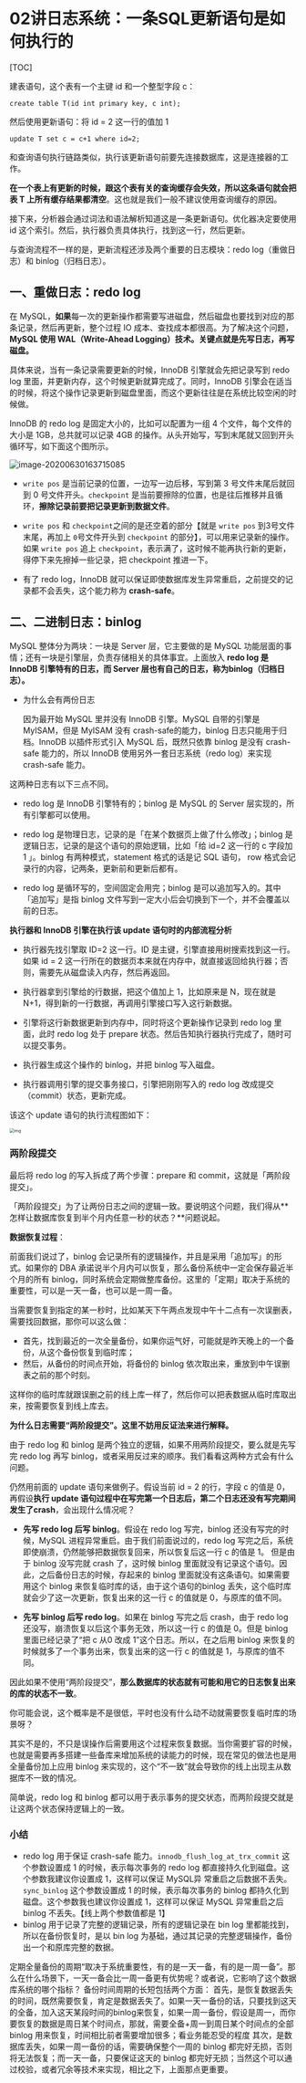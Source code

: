 # 02讲日志系统：一条SQL更新语句是如何执行的

[TOC]

建表语句，这个表有一个主键 id 和一个整型字段 c：

```mysql
create table T(id int primary key, c int);
```

然后使用更新语句：将 id = 2 这一行的值加 1

```mysql
update T set c = c+1 where id=2;
```

和查询语句执行链路类似，执行该更新语句前要先连接数据库，这是连接器的工作。

**在一个表上有更新的时候，跟这个表有关的查询缓存会失效，所以这条语句就会把表 T 上所有缓存结果都清空**。这也就是我们一般不建议使用查询缓存的原因。

接下来，分析器会通过词法和语法解析知道这是一条更新语句。优化器决定要使用 id 这个索引。然后，执行器负责具体执行，找到这一行，然后更新。

与查询流程不一样的是，更新流程还涉及两个重要的日志模块：redo log（重做日志）和 binlog（归档日志）。

## 一、重做日志：redo log

在 MySQL，**如果**每一次的更新操作都需要写进磁盘，然后磁盘也要找到对应的那条记录，然后再更新，整个过程 IO 成本、查找成本都很高。为了解决这个问题，**MySQL 使用 WAL（Write-Ahead Logging）技术。关键点就是先写日志，再写磁盘。**

具体来说，当有一条记录需要更新的时候，InnoDB 引擎就会先把记录写到 redo log 里面，并更新内存，这个时候更新就算完成了。同时，InnoDB 引擎会在适当的时候，将这个操作记录更新到磁盘里面，而这个更新往往是在系统比较空闲的时候做。

InnoDB 的 redo log 是固定大小的，比如可以配置为一组 4 个文件，每个文件的大小是 1GB，总共就可以记录 4GB 的操作。从头开始写，写到末尾就又回到开头循环写，如下面这个图所示。

![image-20200630163715085](02讲日志系统：一条SQL更新语句是如何执行的.resource/image-20200630163715085-1608210552509-1608210582923.png)

- `write pos` 是当前记录的位置，一边写一边后移，写到第 3 号文件末尾后就回到 0 号文件开头。`checkpoint` 是当前要擦除的位置，也是往后推移并且循环，**擦除记录前要把记录更新到数据文件**。

- `write pos` 和 `checkpoint`之间的是还空着的部分【就是 `write pos` 到3号文件末尾，再加上 `0`号文件开头到 `checkpoint` 的部分】，可以用来记录新的操作。如果 `write pos` 追上 `checkpoint`，表示满了，这时候不能再执行新的更新，得停下来先擦掉一些记录，把 checkpoint 推进一下。

- 有了 redo log，InnoDB 就可以保证即使数据库发生异常重启，之前提交的记录都不会丢失，这个能力称为 **crash-safe**。

## 二、二进制日志：binlog

MySQL 整体分为两块：一块是  Server 层，它主要做的是 MySQL 功能层面的事情；还有一块是引擎层，负责存储相关的具体事宜。上面放入 **redo log 是 InnoDB 引擎特有的日志，而 Server 层也有自己的日志，称为binlog（归档日志）。**

- 为什么会有两份日志

    因为最开始 MySQL 里并没有 InnoDB 引擎。MySQL 自带的引擎是 MyISAM，但是 MyISAM 没有 crash-safe的能力，binlog 日志只能用于归档。InnoDB 以插件形式引入 MySQL 后，既然只依靠 binlog 是没有 crash-safe 能力的，所以 InnoDB 使用另外一套日志系统（redo log）来实现 crash-safe 能力。

这两种日志有以下三点不同。

- redo log 是 InnoDB 引擎特有的；binlog 是 MySQL 的 Server 层实现的，所有引擎都可以使用。

- redo log 是物理日志，记录的是「在某个数据页上做了什么修改」；binlog 是逻辑日志，记录的是这个语句的原始逻辑，比如「给 id=2 这一行的 c 字段加 1 」。binlog  有两种模式，statement 格式的话是记 SQL 语句， row 格式会记录行的内容，记两条，更新前和更新后都有。

- redo log 是循环写的，空间固定会用完；binlog 是可以追加写入的。其中「追加写」是指 binlog 文件写到一定大小后会切换到下一个，并不会覆盖以前的日志。

**执行器和 InnoDB 引擎在执行该 update 语句时的内部流程分析**

- 执行器先找引擎取 ID=2 这一行。ID 是主键，引擎直接用树搜索找到这一行。如果 id = 2 这一行所在的数据页本来就在内存中，就直接返回给执行器；否则，需要先从磁盘读入内存，然后再返回。

- 执行器拿到引擎给的行数据，把这个值加上 1，比如原来是 N，现在就是 N+1，得到新的一行数据，再调用引擎接口写入这行新数据。

- 引擎将这行新数据更新到内存中，同时将这个更新操作记录到 redo log 里面，此时 redo log 处于 prepare 状态。然后告知执行器执行完成了，随时可以提交事务。

- 执行器生成这个操作的 binlog，并把 binlog 写入磁盘。

- 执行器调用引擎的提交事务接口，引擎把刚刚写入的 redo log 改成提交（commit）状态，更新完成。

该这个 update 语句的执行流程图如下：

<img src="02讲日志系统：一条SQL更新语句是如何执行的.resource/2e5bff4910ec189fe1ee6e2ecc7b4bbe.png" alt="img" style="zoom: 50%;" />

### 两阶段提交

最后将 redo log 的写入拆成了两个步骤：prepare 和 commit，这就是「两阶段提交」。

「两阶段提交」为了让两份日志之间的逻辑一致。要说明这个问题，我们得从**怎样让数据库恢复到半个月内任意一秒的状态？**问题说起。

**数据恢复过程**：

前面我们说过了，binlog 会记录所有的逻辑操作，并且是采用「追加写」的形式。如果你的 DBA 承诺说半个月内可以恢复，那么备份系统中一定会保存最近半个月的所有 binlog，同时系统会定期做整库备份。这里的「定期」取决于系统的重要性，可以是一天一备，也可以是一周一备。

当需要恢复到指定的某一秒时，比如某天下午两点发现中午十二点有一次误删表，需要找回数据，那你可以这么做：

- 首先，找到最近的一次全量备份，如果你运气好，可能就是昨天晚上的一个备份，从这个备份恢复到临时库；
- 然后，从备份的时间点开始，将备份的 binlog 依次取出来，重放到中午误删表之前的那个时刻。

这样你的临时库就跟误删之前的线上库一样了，然后你可以把表数据从临时库取出来，按需要恢复到线上库去。

**为什么日志需要“两阶段提交”。这里不妨用反证法来进行解释。**

由于 redo log 和 binlog 是两个独立的逻辑，如果不用两阶段提交，要么就是先写完 redo log 再写 binlog，或者采用反过来的顺序。我们看看这两种方式会有什么问题。

仍然用前面的 update 语句来做例子。假设当前 id = 2 的行，字段 c 的值是 0，再假设**执行 update 语句过程中在写完第一个日志后，第二个日志还没有写完期间发生了crash**，会出现什么情况呢？

- **先写 redo log 后写 binlog**。假设在 redo log 写完，binlog 还没有写完的时候，MySQL 进程异常重启。由于我们前面说过的，redo log 写完之后，系统即使崩溃，仍然能够把数据恢复回来，所以恢复后这一行 c 的值是 1。
    但是由于 binlog 没写完就 crash 了，这时候 binlog 里面就没有记录这个语句。因此，之后备份日志的时候，存起来的 binlog 里面就没有这条语句。如果需要用这个 binlog 来恢复临时库的话，由于这个语句的binlog 丢失，这个临时库就会少了这一次更新，恢复出来的这一行 c 的值就是 0，与原库的值不同。

- **先写 binlog 后写 redo log**。如果在 binlog 写完之后 crash，由于 redo log 还没写，崩溃恢复以后这个事务无效，所以这一行 c 的值是 0。但是 binlog 里面已经记录了“把 c 从0 改成 1”这个日志。所以，在之后用 binlog 来恢复的时候就多了一个事务出来，恢复出来的这一行 c 的值就是 1，与原库的值不同。

因此如果不使用“两阶段提交”，**那么数据库的状态就有可能和用它的日志恢复出来的库的状态不一致**。

你可能会说，这个概率是不是很低，平时也没有什么动不动就需要恢复临时库的场景呀？

其实不是的，不只是误操作后需要用这个过程来恢复数据。当你需要扩容的时候，也就是需要再多搭建一些备库来增加系统的读能力的时候，现在常见的做法也是用全量备份加上应用 binlog 来实现的，这个“不一致”就会导致你的线上出现主从数据库不一致的情况。

简单说，redo log 和 binlog 都可以用于表示事务的提交状态，而两阶段提交就是让这两个状态保持逻辑上的一致。

### 小结

- redo log 用于保证 crash-safe 能力。`innodb_flush_log_at_trx_commit` 这个参数设置成 1 的时候，表示每次事务的 redo log 都直接持久化到磁盘。这个参数我建议你设置成 1，这样可以保证 MySQL异 常重启之后数据不丢失。`sync_binlog` 这个参数设置成 1 的时候，表示每次事务的 binlog 都持久化到磁盘。这个参数我也建议你设置成 1，这样可以保证 MySQL 异常重启之后 binlog 不丢失。【线上两个参数值都是 1】
- binlog 用于记录了完整的逻辑记录，所有的逻辑记录在 bin log 里都能找到，所以在备份恢复时，是以 bin log 为基础，通过其记录的完整逻辑操作，备份出一个和原库完整的数据。

定期全量备份的周期“取决于系统重要性，有的是一天一备，有的是一周一备”。那么在什么场景下，一天一备会比一周一备更有优势呢？或者说，它影响了这个数据库系统的哪个指标？
备份时间周期的长短包括两个方面：
首先，是恢复数据丢失的时间，既然需要恢复，肯定是数据丢失了。如果一天一备份的话，只要找到这天的全备，加入这天某段时间的binlog来恢复，如果一周一备份，假设是周一，而你要恢复的数据是周日某个时间点，那就，需要全备+周一到周日某个时间点的全部 binlog 用来恢复，时间相比前者需要增加很多；看业务能忍受的程度
其次，是数据库丢失，如果一周一备份的话，需要确保整个一周的 binlog 都完好无损，否则将无法恢复；而一天一备，只要保证这天的 binlog 都完好无损；当然这个可以通过校验，或者冗余等技术来实现，相比之下，上面那点更重要。

